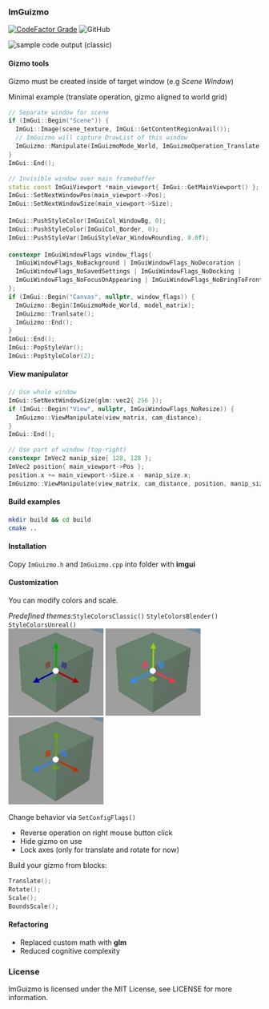 ### ImGuizmo

[![CodeFactor Grade](https://img.shields.io/codefactor/grade/github/skaarj1989/ImGuizmo)](https://www.codefactor.io/repository/github/skaarj1989/imguizmo/overview/master)
![GitHub](https://img.shields.io/github/license/skaarj1989/ImGuizmo.svg)


![sample code output (classic)](https://github.com/skaarj1989/ImGuizmo/blob/gh-pages/example.gif?raw=true)

#### Gizmo tools

Gizmo must be created inside of target window (e.g *Scene Window*)

Minimal example (translate operation, gizmo aligned to world grid)
```cpp
// Separate window for scene
if (ImGui::Begin("Scene")) {
  ImGui::Image(scene_texture, ImGui::GetContentRegionAvail());
  // ImGuizmo will capture DrawList of this window
  ImGuizmo::Manipulate(ImGuizmoMode_World, ImGuizmoOperation_Translate, model_matrix);
}
ImGui::End();
```

```cpp
// Invisible window over main framebuffer
static const ImGuiViewport *main_viewport{ ImGui::GetMainViewport() };
ImGui::SetNextWindowPos(main_viewport->Pos);
ImGui::SetNextWindowSize(main_viewport->Size);
    
ImGui::PushStyleColor(ImGuiCol_WindowBg, 0);
ImGui::PushStyleColor(ImGuiCol_Border, 0);
ImGui::PushStyleVar(ImGuiStyleVar_WindowRounding, 0.0f);

constexpr ImGuiWindowFlags window_flags{
  ImGuiWindowFlags_NoBackground | ImGuiWindowFlags_NoDecoration |
  ImGuiWindowFlags_NoSavedSettings | ImGuiWindowFlags_NoDocking |
  ImGuiWindowFlags_NoFocusOnAppearing | ImGuiWindowFlags_NoBringToFrontOnFocus
};
if (ImGui::Begin("Canvas", nullptr, window_flags)) {
  ImGuizmo::Begin(ImGuizmoMode_World, model_matrix);
  ImGuizmo::Tranlsate();
  ImGuizmo::End();
}
ImGui::End();
ImGui::PopStyleVar();
ImGui::PopStyleColor(2);
```

#### View manipulator

```cpp
// Use whole window
ImGui::SetNextWindowSize(glm::vec2{ 256 });
if (ImGui::Begin("View", nullptr, ImGuiWindowFlags_NoResize)) {
  ImGuizmo::ViewManipulate(view_matrix, cam_distance);
}
ImGui::End();
```

```cpp
// Use part of window (top-right)
constexpr ImVec2 manip_size{ 128, 128 };
ImVec2 position{ main_viewport->Pos };
position.x += main_viewport->Size.x - manip_size.x;
ImGuizmo::ViewManipulate(view_matrix, cam_distance, position, manip_size);
```

#### Build examples
```bash
mkdir build && cd build
cmake ..
```

#### Installation

Copy `ImGuizmo.h` and `ImGuizmo.cpp` into folder with **imgui**

#### Customization

You can modify colors and scale.

_Predefined themes:_`StyleColorsClassic()` `StyleColorsBlender()` `StyleColorsUnreal()`
<br>![sample code output (classic)](https://raw.githubusercontent.com/skaarj1989/ImGuizmo/gh-pages/images/classic.png) ![sample code output (blender)](https://raw.githubusercontent.com/skaarj1989/ImGuizmo/gh-pages/images/blender.png) ![sample code output (unreal)](https://raw.githubusercontent.com/skaarj1989/ImGuizmo/gh-pages/images/unreal.png)

Change behavior via `SetConfigFlags()`
* Reverse operation on right mouse button click
* Hide gizmo on use
* Lock axes (only for translate and rotate for now)

Build your gizmo from blocks:
```cpp
Translate();
Rotate();
Scale();
BoundsScale();
```

#### Refactoring
- Replaced custom math with **glm**
- Reduced cognitive complexity

### License

ImGuizmo is licensed under the MIT License, see LICENSE for more information.
